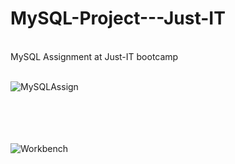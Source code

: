 # MySQL-Project---Just-IT
<br>
MySQL Assignment at Just-IT bootcamp
<br>
<br>

![MySQLAssign](https://github.com/Rafa-Szymanski/MySQL-Project---Just-IT/assets/126152573/bc159c75-e8c4-463c-9a28-4b42b905f1da)
<br>
<br>
<br>
<br>
<br>

![Workbench](https://github.com/Rafa-Szymanski/MySQL-Project---Just-IT/assets/126152573/de0023d3-49cb-4cee-b97f-14f9ecd02260)
